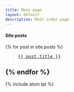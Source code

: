 ```yaml
---
title: Main page
layout: default
description: Main index page
---
```


#### Site posts
{% for post in site.posts %}
>
> <pre><a href="{{ post.url | prepend: site.baseurl }}">{{ post.title }}</a></pre>
>
{% endfor %}
---
{% include atom.tpl %}
